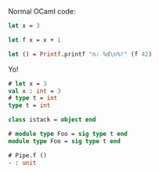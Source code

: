 Normal OCaml code:

```ocaml
let x = 3

let f x = x + 1

let () = Printf.printf "n: %d\n%!" (f 42)
```

Yo!

```ocaml
# let x = 3
val x : int = 3
# type t = int
type t = int
```

```ocaml
class istack = object end
```

```ocaml
# module type Foo = sig type t end
module type Foo = sig type t end
```


```ocaml skip
# Pipe.f ()
- : unit
```
